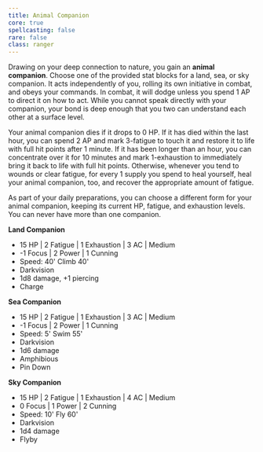 ```yaml
---
title: Animal Companion
core: true
spellcasting: false
rare: false
class: ranger
---
```

Drawing on your deep connection to nature, you gain an **animal companion**. Choose one of the provided stat blocks for a land, sea, or sky companion. It acts independently of you, rolling its own initiative in combat, and obeys your commands. In combat, it will dodge unless you spend 1 AP to direct it on how to act. While you cannot speak directly with your companion, your bond is deep enough that you two can understand each other at a surface level.

Your animal companion dies if it drops to 0 HP. If it has died within the last hour, you can spend 2 AP and mark 3-fatigue to touch it and restore it to life with full hit points after 1 minute. If it has been longer than an hour, you can concentrate over it for 10 minutes and mark 1-exhaustion to immediately bring it back to life with full hit points. Otherwise, whenever you tend to wounds or clear fatigue, for every 1 supply you spend to heal yourself, heal your animal companion, too, and recover the appropriate amount of fatigue.

As part of your daily preparations, you can choose a different form for your animal companion, keeping its current HP, fatigue, and exhaustion levels. You can never have more than one companion.

**Land Companion**

- 15 HP | 2 Fatigue | 1 Exhaustion | 3 AC | Medium
- -1 Focus | 2 Power | 1 Cunning
- Speed: 40' Climb 40'
- Darkvision
- 1d8 damage, +1 piercing
- Charge

**Sea Companion**

- 15 HP | 2 Fatigue | 1 Exhaustion | 3 AC | Medium
- -1 Focus | 2 Power | 1 Cunning
- Speed: 5' Swim 55'
- Darkvision
- 1d6 damage
- Amphibious
- Pin Down

**Sky Companion**

- 15 HP | 2 Fatigue | 1 Exhaustion | 4 AC | Medium
- 0 Focus | 1 Power | 2 Cunning
- Speed: 10' Fly 60'
- Darkvision
- 1d4 damage
- Flyby
